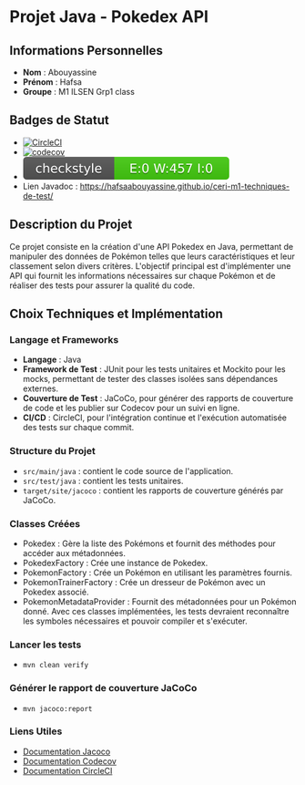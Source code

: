 # Projet Java - Pokedex API

## Informations Personnelles
- **Nom** : Abouyassine
- **Prénom** : Hafsa
- **Groupe** : M1 ILSEN Grp1 class

## Badges de Statut

- [![CircleCI](https://dl.circleci.com/status-badge/img/gh/HafsaAbouyassine/ceri-m1-techniques-de-test/tree/master.svg?style=svg)](https://dl.circleci.com/status-badge/redirect/gh/HafsaAbouyassine/ceri-m1-techniques-de-test/tree/master)
- [![codecov](https://codecov.io/gh/HafsaAbouyassine/ceri-m1-techniques-de-test/graph/badge.svg?token=MFSONCTGBM)](https://codecov.io/gh/HafsaAbouyassine/ceri-m1-techniques-de-test)
- ![Checkstyle Badge](https://github.com/HafsaAbouyassine/ceri-m1-techniques-de-test/raw/master/badges/checkstyle-result.svg)
- Lien Javadoc : https://hafsaabouyassine.github.io/ceri-m1-techniques-de-test/


  
## Description du Projet
Ce projet consiste en la création d'une API Pokedex en Java, permettant de manipuler des données de Pokémon telles que leurs caractéristiques et leur classement selon divers critères. L'objectif principal est d'implémenter une API qui fournit les informations nécessaires sur chaque Pokémon et de réaliser des tests pour assurer la qualité du code.

## Choix Techniques et Implémentation

### Langage et Frameworks
- **Langage** : Java
- **Framework de Test** : JUnit pour les tests unitaires et Mockito pour les mocks, permettant de tester des classes isolées sans dépendances externes.
- **Couverture de Test** : JaCoCo, pour générer des rapports de couverture de code et les publier sur Codecov pour un suivi en ligne.
- **CI/CD** : CircleCI, pour l'intégration continue et l'exécution automatisée des tests sur chaque commit.

### Structure du Projet
- `src/main/java` : contient le code source de l'application.
- `src/test/java` : contient les tests unitaires.
- `target/site/jacoco` : contient les rapports de couverture générés par JaCoCo. 

### Classes Créées
- Pokedex : Gère la liste des Pokémons et fournit des méthodes pour accéder aux métadonnées.
- PokedexFactory : Crée une instance de Pokedex.
- PokemonFactory : Crée un Pokémon en utilisant les paramètres fournis.
- PokemonTrainerFactory : Crée un dresseur de Pokémon avec un Pokedex associé.
- PokemonMetadataProvider : Fournit des métadonnées pour un Pokémon donné.
Avec ces classes implémentées, les tests devraient reconnaître les symboles nécessaires et pouvoir compiler et s'exécuter.

### Lancer les tests 
- ```mvn clean verify```

### Générer le rapport de couverture JaCoCo 
- ```mvn jacoco:report```

### Liens Utiles
- [Documentation Jacoco](https://www.jacoco.org/jacoco/)
- [Documentation Codecov](https://docs.codecov.com/docs/quick-start)
- [Documentation CircleCI](https://circleci.com/docs/)
